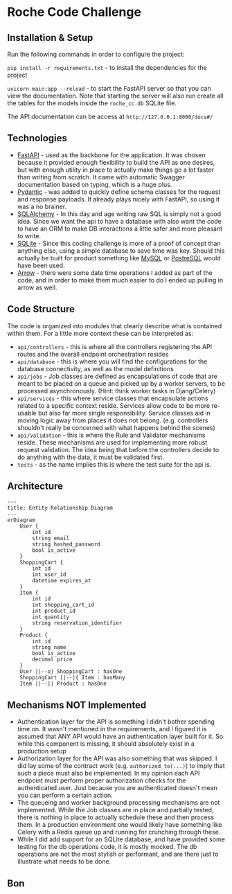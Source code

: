 # Roche Code Challenge

## Installation & Setup
Run the following commands in order to configure the project:

`pip install -r requirements.txt` - to install the dependencies for the project

`uvicorn main:app --reload` - to start the FastAPI server so that you can view the documentation. Note that starting the server will also run create all the tables for the models inside the `roche_cc.db` SQLite file.

The API documentation can be access at `http://127.0.0.1:8000/docs#/`

## Technologies
- [FastAPI](https://fastapi.tiangolo.com) - used as the backbone for the application. It was chosen because it provided enough flexibility to build the API as one desires, but with enough utility in place to actually make things go a lot faster than writing from scratch. It came with automatic Swagger documentation based on typing, which is a huge plus.
- [Pydantic](https://docs.pydantic.dev/latest/) - was added to quickly define schema classes for the request and response payloads. It already plays nicely with FastAPI, so using it was a no brainer.
- [SQLAlchemy](https://www.sqlalchemy.org) - In this day and age writing raw SQL is simply not a good idea. Since we want the api to have a database with also want the code to have an ORM to make DB interactions a little safer and more pleasant to write.
- [SQLite](https://www.sqlite.org/index.html) - Since this coding challenge is more of a proof of concept than anything else, using a simple database to save time was key. Should this actually be built for product something like [MySQL](https://www.mysql.com) or [PostreSQL](https://www.postgresql.org) would have been used.
- [Arrow](https://arrow.readthedocs.io/en/latest/) - there were some date time operations I added as part of the code, and in order to make them much easier to do I ended up pulling in arrow as well.

## Code Structure
The code is organized into modules that clearly describe what is contained within them. For a little more context these can be interpreted as:
- `api/controllers` - this is  where all the controllers registering the API routes and the overall endpoint orchestration resides
- `api/database` - this is where you will find the configurations for the database connectivity, as well as the model definitions
- `api/jobs` - Job classes are defined as encapsulations of code that are meant to be placed on a queue and picked up by a worker servers, to be processed asynchronously. (Hint: think worker tasks in Djang/Celery)
- `api/services` - this where service classes that encapsulate actions related to a specific context reside. Services allow code to be more re-usable but also far more single responsibility. Service classes aid in moving logic away from places it does not belong. (e.g. controllers shouldn't really be concerned with what happens behind the scenes)
- `api/validation` - this is where the Rule and Validator mechanisms reside. These mechanisms are used for implementing more robust request validation. The idea being that before the controllers decide to do anything with the data, it must be validated first.
- `tests` - as the name implies this is where the test suite for the api is.

## Architecture

```mermaid
---
title: Entity Relationship Diagram
---
erDiagram
    User {
        int id
        string email
        string hashed_password
        bool is_active
    }
    ShoppingCart {
        int id
        int user_id
        datetime expires_at
    }
    Item {
        int id
        int shopping_cart_id
        int product_id
        int quantity
        string reservation_identifier
    }
    Product {
        int id
        string name
        bool is_active
        decimal price
    }
    User ||--o| ShoppingCart : hasOne
    ShoppingCart ||--|{ Item : hasMany
    Item ||--|| Product : hasOne
```

## Mechanisms NOT Implemented
- Authentication layer for the API is something I didn't bother spending time on. It wasn't mentioned in the requirements, and I figured it is assumed that ANY API would have an authentication layer built for it. So while this component is missing, it should absolutely exist in a production setup
- Authorization layer for the API was also something that was skipped. I did lay some of the contract work (e.g. `authorized_to(...)`) to imply that such a piece must also be implemented. In my opinion each API endpoint must perform proper authorization checks for the authenticated user. Just because you are authenticated doesn't mean you can perform a certain action.
- The queueing and worker background processing mechanisms are not implemented. While the Job classes are in place and partially tested, there is nothing in place to actually schedule these and then process them. In a production environment one would likely have something like Celery with a Redis queue up and running for crunching through these.
- While I did add support for an SQLite database, and have provided some testing for the db operations code, it is mostly mocked. The db operations are not the most stylish or performant, and are there just to illustrate what needs to be done.

## Bon
